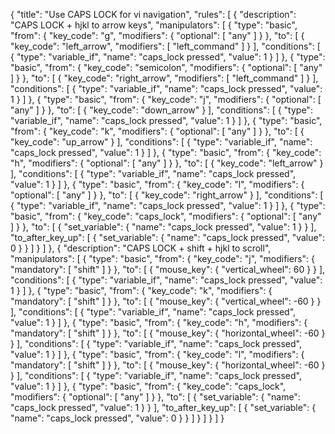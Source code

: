 {
  "title": "Use CAPS LOCK for vi navigation",
  "rules": [
    {
      "description": "CAPS LOCK + hjkl to arrow keys",
      "manipulators": [
        {
          "type": "basic",
          "from": {
            "key_code": "g",
            "modifiers": {
              "optional": [
                "any"
              ]
            }
          },
          "to": [
            {
              "key_code": "left_arrow",
              "modifiers": [
                "left_command"
              ]
            }
          ],
          "conditions": [
            {
              "type": "variable_if",
              "name": "caps_lock pressed",
              "value": 1
            }
          ]
        },
        {
          "type": "basic",
          "from": {
            "key_code": "semicolon",
            "modifiers": {
              "optional": [
                "any"
              ]
            }
          },
          "to": [
            {
              "key_code": "right_arrow",
              "modifiers": [
                "left_command"
              ]
            }
          ],
          "conditions": [
            {
              "type": "variable_if",
              "name": "caps_lock pressed",
              "value": 1
            }
          ]
        },
        {
          "type": "basic",
          "from": {
            "key_code": "j",
            "modifiers": {
              "optional": [
                "any"
              ]
            }
          },
          "to": [
            {
              "key_code": "down_arrow"
            }
          ],
          "conditions": [
            {
              "type": "variable_if",
              "name": "caps_lock pressed",
              "value": 1
            }
          ]
        },
        {
          "type": "basic",
          "from": {
            "key_code": "k",
            "modifiers": {
              "optional": [
                "any"
              ]
            }
          },
          "to": [
            {
              "key_code": "up_arrow"
            }
          ],
          "conditions": [
            {
              "type": "variable_if",
              "name": "caps_lock pressed",
              "value": 1
            }
          ]
        },
        {
          "type": "basic",
          "from": {
            "key_code": "h",
            "modifiers": {
              "optional": [
                "any"
              ]
            }
          },
          "to": [
            {
              "key_code": "left_arrow"
            }
          ],
          "conditions": [
            {
              "type": "variable_if",
              "name": "caps_lock pressed",
              "value": 1
            }
          ]
        },
        {
          "type": "basic",
          "from": {
            "key_code": "l",
            "modifiers": {
              "optional": [
                "any"
              ]
            }
          },
          "to": [
            {
              "key_code": "right_arrow"
            }
          ],
          "conditions": [
            {
              "type": "variable_if",
              "name": "caps_lock pressed",
              "value": 1
            }
          ]
        },
        {
          "type": "basic",
          "from": {
            "key_code": "caps_lock",
            "modifiers": {
              "optional": [
                "any"
              ]
            }
          },
          "to": [
            {
              "set_variable": {
                "name": "caps_lock pressed",
                "value": 1
              }
            }
          ],
          "to_after_key_up": [
            {
              "set_variable": {
                "name": "caps_lock pressed",
                "value": 0
              }
            }
          ]
        }
      ]
    },
    {
      "description": "CAPS LOCK + shift + hjkl to scroll",
      "manipulators": [
        {
          "type": "basic",
          "from": {
            "key_code": "j",
            "modifiers": {
              "mandatory": [
                "shift"
              ]
            }
          },
          "to": [
            {
              "mouse_key": {
                "vertical_wheel": 60
              }
            }
          ],
          "conditions": [
            {
              "type": "variable_if",
              "name": "caps_lock pressed",
              "value": 1
            }
          ]
        },
        {
          "type": "basic",
          "from": {
            "key_code": "k",
            "modifiers": {
              "mandatory": [
                "shift"
              ]
            }
          },
          "to": [
            {
              "mouse_key": {
                "vertical_wheel": -60
              }
            }
          ],
          "conditions": [
            {
              "type": "variable_if",
              "name": "caps_lock pressed",
              "value": 1
            }
          ]
        },
        {
          "type": "basic",
          "from": {
            "key_code": "h",
            "modifiers": {
              "mandatory": [
                "shift"
              ]
            }
          },
          "to": [
            {
              "mouse_key": {
                "horizontal_wheel": -60
              }
            }
          ],
          "conditions": [
            {
              "type": "variable_if",
              "name": "caps_lock pressed",
              "value": 1
            }
          ]
        },
        {
          "type": "basic",
          "from": {
            "key_code": "l",
            "modifiers": {
              "mandatory": [
                "shift"
              ]
            }
          },
          "to": [
            {
              "mouse_key": {
                "horizontal_wheel": -60
              }
            }
          ],
          "conditions": [
            {
              "type": "variable_if",
              "name": "caps_lock pressed",
              "value": 1
            }
          ]
        },
        {
          "type": "basic",
          "from": {
            "key_code": "caps_lock",
            "modifiers": {
              "optional": [
                "any"
              ]
            }
          },
          "to": [
            {
              "set_variable": {
                "name": "caps_lock pressed",
                "value": 1
              }
            }
          ],
          "to_after_key_up": [
            {
              "set_variable": {
                "name": "caps_lock pressed",
                "value": 0
              }
            }
          ]
        }
      ]
    }
  ]
}